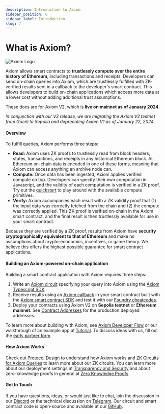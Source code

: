```yaml
---
description: Introduction to Axiom
sidebar_position: 0
sidebar_label: Introduction
slug: /
---
```


# What is Axiom?

![Axiom Logo](@site/static/img/axiom_horizontal.png)

Axiom allows smart contracts to **trustlessly compute over the entire history of Ethereum**, including transactions and receipts. Developers can send on-chain queries into Axiom, which are trustlessly fulfilled with ZK-verified results sent in a callback to the developer's smart contract. This allows developers to build on-chain applications which access more data at a lower cost without adding additional trust assumptions.

These docs are for Axiom V2, which is **live on mainnet as of January 2024**.

_In conjunction with our V2 release, we are migrating the Axiom V2 testnet from Goerli to Sepolia and deprecating Axiom V1 as of January 22, 2024._

#### Overview

To fulfill queries, Axiom performs three steps:

- **Read:** Axiom uses ZK proofs to trustlessly read from block headers, states, transactions, and receipts in any historical Ethereum block. All Ethereum on-chain data is encoded in one of these forms, meaning that Axiom can access anything an archive node can.
- **Compute:** Once data has been ingested, Axiom applies verified compute on top. Developers can specify their own computation in Javascript, and the validity of each computation is verified in a ZK proof. Try out the [quickstart](/docs/introduction/quickstart.md) to play around with the available compute primitives.
- **Verify:** Axiom accompanies each result with a ZK validity proof that (1) the input data was correctly fetched from the chain and (2) the compute was correctly applied. This ZK proof is verified on-chain in the Axiom smart contract, and the final result is then trustlessly available for use in your smart contract.

Because they are verified by a ZK proof, results from Axiom have **security cryptographically equivalent to that of Ethereum** and make no assumptions about crypto-economics, incentives, or game theory. We believe this offers the highest possible guarantee for smart contract applications.

#### Building an Axiom-powered on-chain application

Building a smart contract application with Axiom requires three steps:

1. Write an [Axiom circuit](/docs/axiom-developer-flow/axiom-client-circuit) specifying your query into Axiom using the [Axiom Typescript SDK](/sdk/typescript-sdk/axiom-circuit).
2. Receive results using an [Axiom callback](/docs/axiom-developer-flow/smart-contract-integration) in your smart contract built with the [Axiom smart contract SDK](/sdk/smart-contract-sdk/axiom-sc-client) and test it with our [Foundry cheatcodes](/docs/axiom-developer-flow/foundry-tests).
3. Deploy your contracts using Axiom V2 on **Sepolia testnet** or **Ethereum mainnet**.  See [Contract Addresses](/docs/developer-resources/contract-addresses) for the production deployed addresses.

To learn more about building with Axiom, see [Axiom Developer Flow](/docs/axiom-developer-flow/app-architecture "mention") or our walkthrough of an example app at [Tutorial](/docs/tutorial/setting-up "mention"). To discuss ideas with us, fill out the [early partner form](https://airtable.com/shrdqI16f6EZBNkMA).

#### How Axiom Works

Check out [Protocol Design](/protocol/protocol-design/architecture-overview "mention") to understand how Axiom works and [ZK Circuits for Axiom Queries](/protocol/protocol-design/zk-circuits-for-axiom-queries.md "mention") to learn more about our ZK circuits. You can learn more about our deployment settings at [Transparency and Security](/docs/transparency-and-security/on-chain-zk-verifiers "mention") and about zero-knowledge proofs in general at [Zero Knowledge Proofs](/protocol/zero-knowledge-proofs/introduction-to-zk "mention").

#### Get In Touch

If you have questions, ideas, or would just like to chat, join the discussion in our [Discord](https://discord.gg/4nDgMUq7Ra) or the technical discussion on [Telegram](https://t.me/axiom_discuss). Our circuit and smart contract code is open-source and available at our [GitHub](https://github.com/axiom-crypto).
